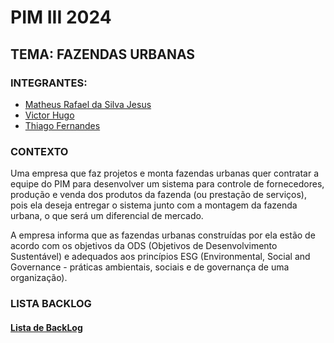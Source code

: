 # PIM III 2024

## TEMA: FAZENDAS URBANAS

### INTEGRANTES:
<ul>
  <li><a href="https://github.com/math20122004">Matheus Rafael da Silva Jesus</a></li>
  <li><a href="https://github.com/VictorHT2">Victor Hugo</a></li>
  <li><a href="https://github.com/pimunip01">Thiago Fernandes</a></li>
</ul>

### CONTEXTO 
Uma empresa que faz projetos e monta fazendas urbanas quer contratar a equipe do PIM para desenvolver um sistema para controle de fornecedores, produção e venda dos produtos da fazenda (ou prestação de serviços), pois ela deseja entregar o sistema junto com a montagem da fazenda urbana, o que será um diferencial de mercado.

A empresa informa que as fazendas urbanas construídas por ela estão de acordo com os objetivos da ODS (Objetivos de Desenvolvimento Sustentável) e adequados aos princípios ESG (Environmental, Social and Governance - práticas ambientais, sociais e de governança de uma organização).
### LISTA BACKLOG

#### <a href="https://github.com/math20122004/pim_work_2024/blob/main/Past-BackLog/BACKLOG.xlsx">Lista de BackLog</a>


